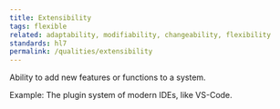 ```yaml
---
title: Extensibility
tags: flexible
related: adaptability, modifiability, changeability, flexibility
standards: hl7
permalink: /qualities/extensibility
---
```


Ability to add new features or functions to a system.

Example: The plugin system of modern IDEs, like VS-Code.

